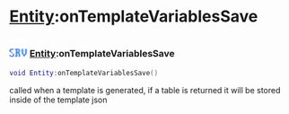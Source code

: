 # [Entity](../entity/README.md):onTemplateVariablesSave

### <img src="../../.gitbook/assets/server.png" width="32" height="32" /> [Entity](../entity/README.md):onTemplateVariablesSave

```lua
void Entity:onTemplateVariablesSave()
```

called when a template is generated, if a table is returned it will be stored inside of the template json<br>
